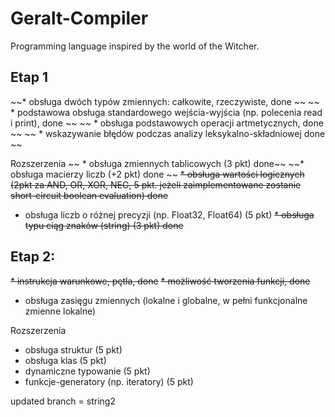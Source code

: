 # Geralt-Compiler
Programming language inspired by the world of the Witcher.

## Etap 1
~~* obsługa dwóch typów zmiennych: całkowite, rzeczywiste, done ~~
~~ * podstawowa obsługa standardowego wejścia-wyjścia (np. polecenia read i print), done ~~
~~ * obsługa podstawowych operacji artmetycznych, done ~~
~~ * wskazywanie błędów podczas analizy leksykalno-składniowej done ~~

Rozszerzenia
~~ * obsługa zmiennych tablicowych (3 pkt) done~~
~~* obsługa macierzy liczb (+2 pkt) done ~~
~~* obsługa wartości logicznych (2pkt za AND, OR, XOR, NEG, 5 pkt. jeżeli zaimplementowane zostanie short-circuit boolean evaluation) done~~
* obsługa liczb o różnej precyzji (np. Float32, Float64) (5 pkt)
~~* obsługa typu ciąg znaków (string) (3 pkt) done~~

## Etap 2:
~~* instrukcja warunkowe, pętla, done~~
~~* możliwość tworzenia funkcji, done~~
* obsługa zasięgu zmiennych (lokalne i globalne, w pełni funkcjonalne zmienne lokalne)

Rozszerzenia
* obsługa struktur (5 pkt)
* obsługa klas (5 pkt)
* dynamiczne typowanie (5 pkt)
* funkcje-generatory (np. iteratory) (5 pkt)

updated branch = string2
